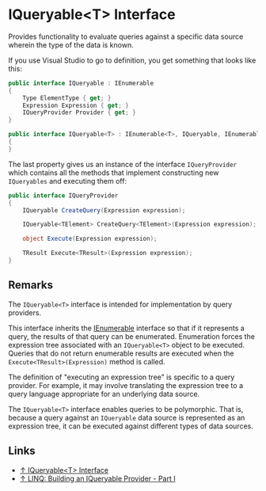 # IQueryable\<T> Interface

Provides functionality to evaluate queries against a specific data source wherein the type of the data is known.

If you use Visual Studio to go to definition, you get something that looks like this:

```csharp
public interface IQueryable : IEnumerable
{
    Type ElementType { get; }
    Expression Expression { get; }
    IQueryProvider Provider { get; }
}

public interface IQueryable<T> : IEnumerable<T>, IQueryable, IEnumerable
{
}
```

The last property gives us an instance of the interface `IQueryProvider` which contains all the methods that implement constructing new `IQueryables` and executing them off:

```csharp
public interface IQueryProvider
{
    IQueryable CreateQuery(Expression expression);

    IQueryable<TElement> CreateQuery<TElement>(Expression expression);

    object Execute(Expression expression);

    TResult Execute<TResult>(Expression expression);
}
```

## Remarks

The `IQueryable<T>` interface is intended for implementation by query providers.

This interface inherits the [IEnumerable<T>](ienumerable.md) interface so that if it represents a query, the results of that query can be enumerated. Enumeration forces the expression tree associated with an `IQueryable<T>` object to be executed. Queries that do not return enumerable results are executed when the `Execute<TResult>(Expression)` method is called.

The definition of "executing an expression tree" is specific to a query provider. For example, it may involve translating the expression tree to a query language appropriate for an underlying data source.

The `IQueryable<T>` interface enables queries to be polymorphic. That is, because a query against an `IQueryable` data source is represented as an expression tree, it can be executed against different types of data sources.

## Links

* [↑ IQueryable\<T> Interface](https://docs.microsoft.com/en-us/dotnet/api/system.linq.iqueryable-1)
* [↑ LINQ: Building an IQueryable Provider - Part I](https://docs.microsoft.com/en-us/archive/blogs/mattwar/linq-building-an-iqueryable-provider-part-i)